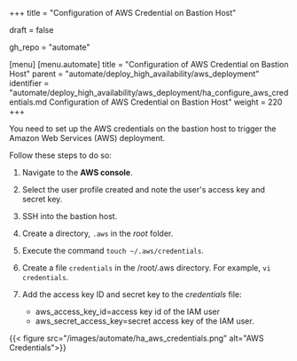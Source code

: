 +++
title = "Configuration of AWS Credential on Bastion Host"

draft = false

gh_repo = "automate"

[menu]
  [menu.automate]
    title = "Configuration of AWS Credential on Bastion Host"
    parent = "automate/deploy_high_availability/aws_deployment"
    identifier = "automate/deploy_high_availability/aws_deployment/ha_configure_aws_credentials.md Configuration of AWS Credential on Bastion Host"
    weight = 220
+++

You need to set up the AWS credentials on the bastion host to trigger the Amazon Web Services (AWS) deployment.

Follow these steps to do so:

1. Navigate to the **AWS console**.

1. Select the user profile created and note the user's access key and secret key.

1. SSH into the bastion host.

1. Create a directory, `.aws` in the *root* folder.

1. Execute the command `touch ~/.aws/credentials`.

1. Create a file `credentials` in the /root/.aws directory. For example, `vi credentials`.

1. Add the access key ID and secret key to the *credentials* file:

   - aws_access_key_id=access key id of the IAM user
   - aws_secret_access_key=secret access key of the IAM user.

{{< figure src="/images/automate/ha_aws_credentials.png" alt="AWS Credentials">}}
